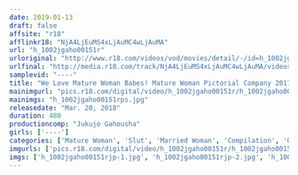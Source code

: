```yaml
---
date: 2019-01-13
draft: false
affsite: "r18"
afflinkr18: "NjA4LjEuMS4xLjAuMC4wLjAuMA"
url: "h_1002jgaho00151r"
urloriginal: "http://www.r18.com/videos/vod/movies/detail/-/id=h_1002jgaho00151r"
urlfinal: "http://media.r18.com/track/NjA4LjEuMS4xLjAuMC4wLjAuMA/videos/vod/movies/detail/-/id=h_1002jgaho00151r"
samplevid: "----"
title: "We Love Mature Woman Babes! Mature Woman Pictorial Company 2017 Greatest Hits Collection"
mainimgurl: "pics.r18.com/digital/video/h_1002jgaho00151r/h_1002jgaho00151rps.jpg"
mainimgs: "h_1002jgaho00151rps.jpg"
releasedate: "Mar. 20, 2018"
duration: 480
productioncomp: "Jukujo Gahousha"
girls: ['----']
categories: ['Mature Woman', 'Slut', 'Married Woman', 'Compilation', 'Over 4 Hours']
imgurls: ['pics.r18.com/digital/video/h_1002jgaho00151r/h_1002jgaho00151rjp-1.jpg', 'pics.r18.com/digital/video/h_1002jgaho00151r/h_1002jgaho00151rjp-2.jpg', 'pics.r18.com/digital/video/h_1002jgaho00151r/h_1002jgaho00151rjp-3.jpg', 'pics.r18.com/digital/video/h_1002jgaho00151r/h_1002jgaho00151rjp-4.jpg', 'pics.r18.com/digital/video/h_1002jgaho00151r/h_1002jgaho00151rjp-5.jpg', 'pics.r18.com/digital/video/h_1002jgaho00151r/h_1002jgaho00151rjp-6.jpg', 'pics.r18.com/digital/video/h_1002jgaho00151r/h_1002jgaho00151rjp-7.jpg', 'pics.r18.com/digital/video/h_1002jgaho00151r/h_1002jgaho00151rjp-8.jpg', 'pics.r18.com/digital/video/h_1002jgaho00151r/h_1002jgaho00151rjp-9.jpg', 'pics.r18.com/digital/video/h_1002jgaho00151r/h_1002jgaho00151rjp-10.jpg', 'pics.r18.com/digital/video/h_1002jgaho00151r/h_1002jgaho00151rjp-11.jpg', 'pics.r18.com/digital/video/h_1002jgaho00151r/h_1002jgaho00151rjp-12.jpg', 'pics.r18.com/digital/video/h_1002jgaho00151r/h_1002jgaho00151rjp-13.jpg', 'pics.r18.com/digital/video/h_1002jgaho00151r/h_1002jgaho00151rjp-14.jpg', 'pics.r18.com/digital/video/h_1002jgaho00151r/h_1002jgaho00151rjp-15.jpg', 'pics.r18.com/digital/video/h_1002jgaho00151r/h_1002jgaho00151rjp-16.jpg', 'pics.r18.com/digital/video/h_1002jgaho00151r/h_1002jgaho00151rjp-17.jpg', 'pics.r18.com/digital/video/h_1002jgaho00151r/h_1002jgaho00151rjp-18.jpg', 'pics.r18.com/digital/video/h_1002jgaho00151r/h_1002jgaho00151rjp-19.jpg', 'pics.r18.com/digital/video/h_1002jgaho00151r/h_1002jgaho00151rjp-20.jpg']
imgs: ['h_1002jgaho00151rjp-1.jpg', 'h_1002jgaho00151rjp-2.jpg', 'h_1002jgaho00151rjp-3.jpg', 'h_1002jgaho00151rjp-4.jpg', 'h_1002jgaho00151rjp-5.jpg', 'h_1002jgaho00151rjp-6.jpg', 'h_1002jgaho00151rjp-7.jpg', 'h_1002jgaho00151rjp-8.jpg', 'h_1002jgaho00151rjp-9.jpg', 'h_1002jgaho00151rjp-10.jpg', 'h_1002jgaho00151rjp-11.jpg', 'h_1002jgaho00151rjp-12.jpg', 'h_1002jgaho00151rjp-13.jpg', 'h_1002jgaho00151rjp-14.jpg', 'h_1002jgaho00151rjp-15.jpg', 'h_1002jgaho00151rjp-16.jpg', 'h_1002jgaho00151rjp-17.jpg', 'h_1002jgaho00151rjp-18.jpg', 'h_1002jgaho00151rjp-19.jpg', 'h_1002jgaho00151rjp-20.jpg']
---
```

